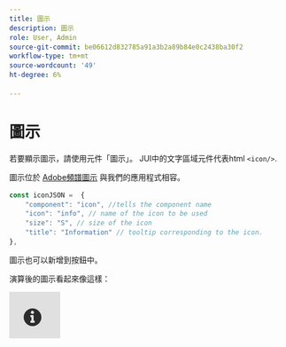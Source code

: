 ```yaml
---
title: 圖示
description: 圖示
role: User, Admin
source-git-commit: be06612d832785a91a3b2a89b84e0c2438ba30f2
workflow-type: tm+mt
source-wordcount: '49'
ht-degree: 6%

---
```


# 圖示

若要顯示圖示，請使用元件「圖示」。
JUI中的文字區域元件代表html `<icon/>`.

圖示位於 [Adobe頻譜圖示](https://spectrum.adobe.com/page/icons/) 與我們的應用程式相容。

```js title="icon.js"
const iconJSON =  {
    "component": "icon", //tells the component name
    "icon": "info", // name of the icon to be used
    "size": "S", // size of the icon
    "title": "Information" // tooltip corresponding to the icon.
},
```

圖示也可以新增到按鈕中。

演算後的圖示看起來像這樣：

![圖示](./imgs/info_icon.png "圖示")
